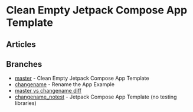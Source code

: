 # Clean Empty Jetpack Compose App Template

## Articles

## Branches
- [master](https://github.com/vinchamp77/Demo_CleanEmptyCompose) - Clean Empty Jetpack Compose App Template
- [changename](https://github.com/vinchamp77/Demo_CleanEmptyCompose/tree/changename) - Rename the App Example
- [master vs changename diff](https://github.com/vinchamp77/Demo_CleanEmptyCompose/compare/master..changename)
- [changename_notest](https://github.com/vinchamp77/Demo_CleanEmptyCompose/tree/changename_notest) - Jetpack Compose App Template (no testing libraries)
